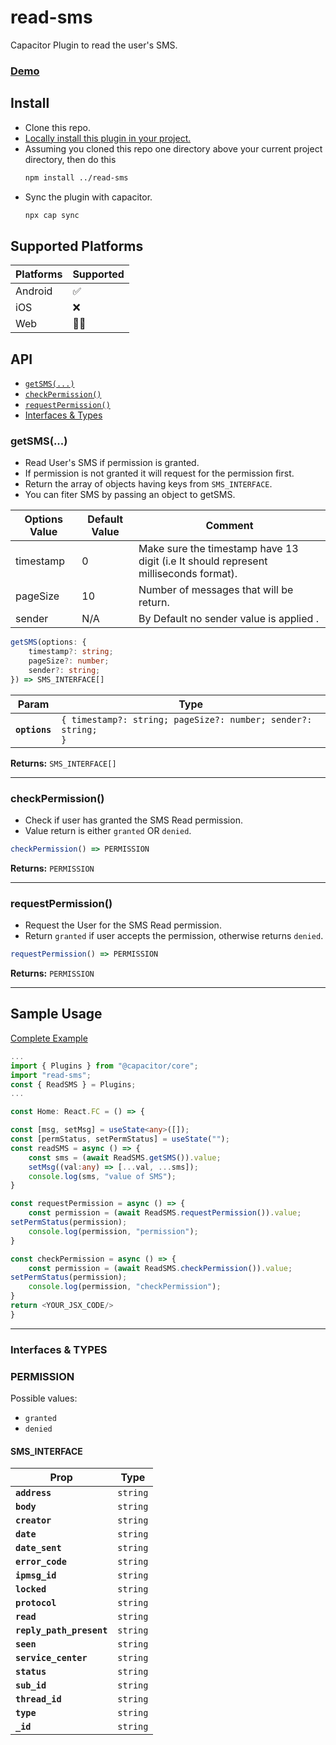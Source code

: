 # read-sms

Capacitor Plugin to read the user's SMS.


### [Demo](https://github.com/Ayush-Rajniwal/Capacitor-read-sms-plugin-demo)

## Install
- Clone this repo.
- [Locally install this plugin in your project.](https://stackoverflow.com/questions/8088795/installing-a-local-module-using-npm)
- Assuming you cloned this repo one directory above your current project directory, then do this
    ```bash
    npm install ../read-sms
    ```
- Sync the plugin with capacitor.
    ```bash
    npx cap sync
    ```

## Supported Platforms

| Platforms | Supported |
|-----------|-----------|
| Android   |     ✅     |
| iOS       |     ❌     |
| Web       |     🤷‍♂️     |
## API

<docgen-index>

* [`getSMS(...)`](#getsms)
* [`checkPermission()`](#checkpermission)
* [`requestPermission()`](#requestpermission)
* [Interfaces & Types](#interfaces)

</docgen-index>

<docgen-api>
<!--Update the source file JSDoc comments and rerun docgen to update the docs below-->

### getSMS(...)
- Read User's SMS if permission is granted.
- If permission is not granted it will request for the permission first.
- Return the array of objects having keys from ```SMS_INTERFACE```.
- You can fiter SMS by passing an object to getSMS.

| Options Value      	| Default Value 	| Comment                                                                               	|
|-----------	|---------------	|---------------------------------------------------------------------------------------	|
| timestamp 	|       0       	| Make sure the timestamp have 13 digit (i.e It should represent milliseconds format).  	|
| pageSize  	|       10      	| Number of messages that will be return.                                               	|
| sender    	|      N/A      	| By Default no sender value is applied  .                                               	|

```typescript
getSMS(options: {
    timestamp?: string;
    pageSize?: number;
    sender?: string;
}) => SMS_INTERFACE[]
```

| Param         | Type                                                                     |
| ------------- | ------------------------------------------------------------------------ |
| **`options`** | <code>{ timestamp?: string; pageSize?: number; sender?: string; }</code> |

**Returns:** <code>SMS_INTERFACE[]</code>

--------------------


### checkPermission()
- Check if user has granted the SMS Read permission.
- Value return is either ```granted``` OR ```denied```.

```typescript
checkPermission() => PERMISSION
```

**Returns:** <code>PERMISSION</code>

--------------------

### requestPermission()
- Request the User for the SMS Read permission.
- Return ```granted``` if user accepts the permission, otherwise returns ```denied```.

```typescript
requestPermission() => PERMISSION
```

**Returns:** <code>PERMISSION</code>

--------------------

## Sample Usage
[Complete Example](https://github.com/Ayush-Rajniwal/Capacitor-read-sms-plugin-demo)
```typescript
...
import { Plugins } from "@capacitor/core";
import "read-sms";
const { ReadSMS } = Plugins;
...

const Home: React.FC = () => {

const [msg, setMsg] = useState<any>([]);
const [permStatus, setPermStatus] = useState("");
const readSMS = async () => {
    const sms = (await ReadSMS.getSMS()).value;
    setMsg((val:any) => [...val, ...sms]);
    console.log(sms, "value of SMS");
}

const requestPermission = async () => {
    const permission = (await ReadSMS.requestPermission()).value;
setPermStatus(permission);
    console.log(permission, "permission");
}

const checkPermission = async () => {
    const permission = (await ReadSMS.checkPermission()).value;
setPermStatus(permission);
    console.log(permission, "checkPermission");
}
return <YOUR_JSX_CODE/>
}
```
--------------------

### Interfaces & TYPES

### PERMISSION
Possible values:
-  ```granted```
 - ```denied```


#### SMS_INTERFACE

| Prop                     | Type                |
| ------------------------ | ------------------- |
| **`address`**            | <code>string</code> |
| **`body`**               | <code>string</code> |
| **`creator`**            | <code>string</code> |
| **`date`**               | <code>string</code> |
| **`date_sent`**          | <code>string</code> |
| **`error_code`**         | <code>string</code> |
| **`ipmsg_id`**           | <code>string</code> |
| **`locked`**             | <code>string</code> |
| **`protocol`**           | <code>string</code> |
| **`read`**               | <code>string</code> |
| **`reply_path_present`** | <code>string</code> |
| **`seen`**               | <code>string</code> |
| **`service_center`**     | <code>string</code> |
| **`status`**             | <code>string</code> |
| **`sub_id`**             | <code>string</code> |
| **`thread_id`**          | <code>string</code> |
| **`type`**               | <code>string</code> |
| **`_id`**                | <code>string</code> |

</docgen-api>
